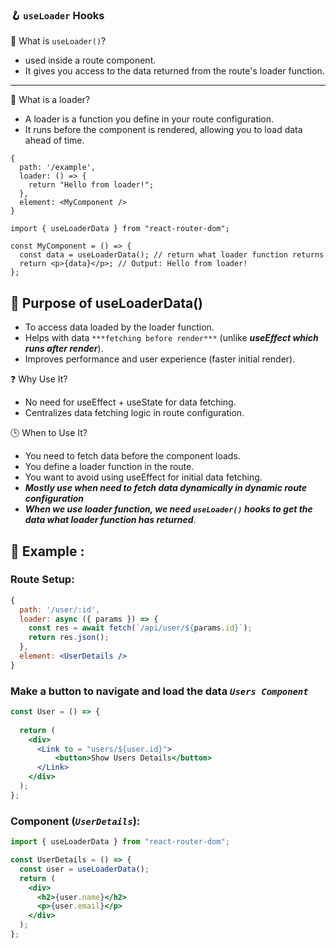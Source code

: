 ### 🪝 `useLoader` Hooks
📌 What is `useLoader()`?
- used inside a route component.
- It gives you access to the data returned from the route's loader function.

---
🔧 What is a loader?
- A loader is a function you define in your route configuration.
- It runs before the component is rendered, allowing you to load data ahead of time.
```
{
  path: '/example',
  loader: () => {
    return "Hello from loader!";
  },
  element: <MyComponent />
}

```

```
import { useLoaderData } from "react-router-dom";

const MyComponent = () => {
  const data = useLoaderData(); // return what loader function returns
  return <p>{data}</p>; // Output: Hello from loader!
};

```
## 🎯 Purpose of useLoaderData()
- To access data loaded by the loader function.
- Helps with data `***fetching before render***` (unlike ***useEffect which runs after render***).
- Improves performance and user experience (faster initial render).
  
❓ Why Use It?
- No need for useEffect + useState for data fetching.
- Centralizes data fetching logic in route configuration.

🕒 When to Use It?
- You need to fetch data before the component loads.
- You define a loader function in the route.
- You want to avoid using useEffect for initial data fetching.
- ***Mostly use when need to fetch data dynamically in dynamic route configuration***
- ***When we use loader function, we need `useLoader()` hooks to get the data what loader function has returned***.
  
## 🧪 Example :
### Route Setup:
```jsx
{
  path: '/user/:id',
  loader: async ({ params }) => {
    const res = await fetch(`/api/user/${params.id}`);
    return res.json();
  },
  element: <UserDetails />
}

```

### Make a button to navigate and load the data ***`Users Component`***

```jsx
const User = () => {
  
  return (
    <div>
      <Link to = "users/${user.id}">
          <button>Show Users Details</button>
      </Link>
    </div>
  );
};
```

### Component (***`UserDetails`***): 
```jsx
import { useLoaderData } from "react-router-dom";

const UserDetails = () => {
  const user = useLoaderData();
  return (
    <div>
      <h2>{user.name}</h2>
      <p>{user.email}</p>
    </div>
  );
};
```


